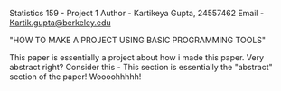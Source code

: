 Statistics 159 - Project 1
Author - Kartikeya Gupta, 24557462
Email - Kartik.gupta@berkeley.edu

"HOW TO MAKE A PROJECT USING BASIC PROGRAMMING TOOLS"

This paper is essentially a project about how i made this paper. Very abstract right? Consider this - This section is essentially the "abstract" section of the paper! Woooohhhhh!



